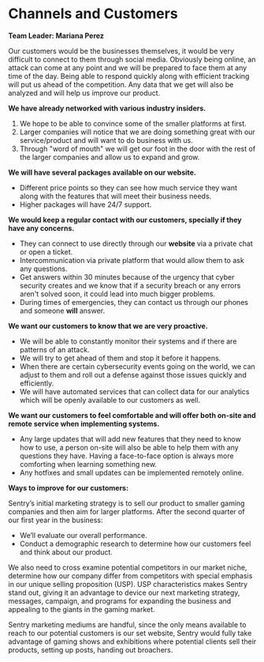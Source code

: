 # Channels and Customers

**Team Leader: Mariana Perez**

Our customers would be the businesses themselves, it would be very difficult to connect to them through social media. Obviously being online, an attack can come at any point and we will be prepared to face them at any time of the day. Being able to respond quickly along with efficient tracking will put us ahead of the competition. Any data that we get will also be analyzed and will help us improve our product.

**We have already networked with various industry insiders.**
1. We hope to be able to convince some of the smaller platforms at first.
2. Larger companies will notice that we are doing something great with our service/product and will want to do business with us.
3. Through "word of mouth" we will get our foot in the door with the rest of the larger companies and allow us to expand and grow.

**We will have several packages available on our website.**
- Different price points so they can see how much service they want along with the features that will meet their business needs.
- Higher packages will have 24/7 support.

**We would keep a regular contact with our customers, specially if they have any concerns.**
- They can connect to use directly through our **website** via a private chat or open a ticket.
- Intercommunication via private platform that would allow them to ask any questions.
- Get answers within 30 minutes because of the urgency that cyber security creates and we know that if a security breach or any errors aren't solved soon, it could lead into much bigger problems.
- During times of emergencies, they can contact us through our phones and someone **will** answer.

**We want our customers to know that we are very proactive.**
- We will be able to constantly monitor their systems and if there are patterns of an attack.
- We will try to get ahead of them and stop it before it happens.
- When there are certain cybersecurity events going on the world, we can adjust to them and roll out a defense against those issues quickly and efficiently. 
- We will have automated services that can collect data for our analytics which will be openly available to our customers as well.


**We want our customers to feel comfortable and will offer both on-site and remote service when implementing systems.**
- Any large updates that will add new features that they need to know how to use, a person on-site will also be able to help them with any questions they have. Having a face-to-face option is always more comforting when learning something new.
- Any hotfixes and small updates can be implemented remotely online.
  
**Ways to improve for our customers:**

Sentry’s initial marketing strategy is to sell our product to smaller gaming companies and then aim for larger platforms. 
After the second quarter of our first year in the business: 
- We’ll evaluate our overall performance.
- Conduct a demographic research to determine how our customers feel and think about our product.
  
We also need to cross examine potential competitors in our market niche, determine how our company differ from competitors with special emphasis in our unique selling proposition (USP). USP characteristics makes Sentry stand out, giving it an advantage to device our next marketing strategy, messages, campaign, and programs for expanding the business and appealing to the giants in the gaming market. 
  
Sentry marketing mediums are handful, since the only means available to reach to our potential customers is our set website, Sentry would fully take advantage of gaming shows and exhibitions where potential clients sell their products, setting up posts, handing out broachers.
